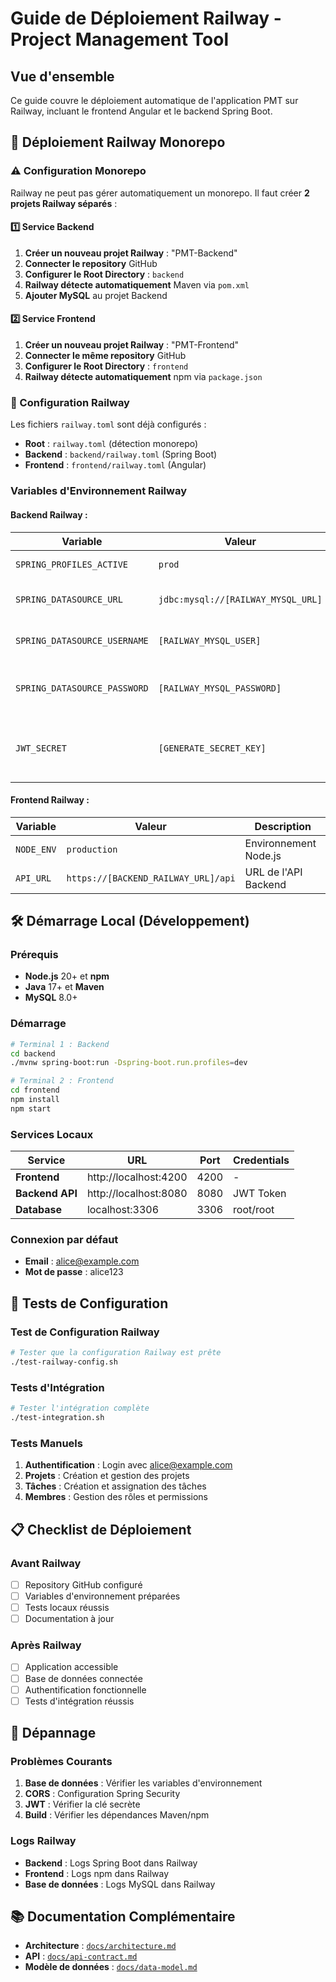 # Guide de Déploiement Railway - Project Management Tool

## Vue d'ensemble

Ce guide couvre le déploiement automatique de l'application PMT sur Railway, incluant le frontend Angular et le backend Spring Boot.

## 🚀 Déploiement Railway Monorepo

### ⚠️ Configuration Monorepo

Railway ne peut pas gérer automatiquement un monorepo. Il faut créer **2 projets Railway séparés** :

#### **1️⃣ Service Backend**
1. **Créer un nouveau projet Railway** : "PMT-Backend"
2. **Connecter le repository** GitHub
3. **Configurer le Root Directory** : `backend`
4. **Railway détecte automatiquement** Maven via `pom.xml`
5. **Ajouter MySQL** au projet Backend

#### **2️⃣ Service Frontend**
1. **Créer un nouveau projet Railway** : "PMT-Frontend"
2. **Connecter le même repository** GitHub
3. **Configurer le Root Directory** : `frontend`
4. **Railway détecte automatiquement** npm via `package.json`

### 🔧 Configuration Railway

Les fichiers `railway.toml` sont déjà configurés :
- **Root** : `railway.toml` (détection monorepo)
- **Backend** : `backend/railway.toml` (Spring Boot)
- **Frontend** : `frontend/railway.toml` (Angular)

### Variables d'Environnement Railway

#### **Backend Railway :**
| Variable | Valeur | Description |
|----------|--------|-------------|
| `SPRING_PROFILES_ACTIVE` | `prod` | Profil Spring Boot |
| `SPRING_DATASOURCE_URL` | `jdbc:mysql://[RAILWAY_MYSQL_URL]` | URL MySQL Railway |
| `SPRING_DATASOURCE_USERNAME` | `[RAILWAY_MYSQL_USER]` | Utilisateur MySQL Railway |
| `SPRING_DATASOURCE_PASSWORD` | `[RAILWAY_MYSQL_PASSWORD]` | Mot de passe MySQL Railway |
| `JWT_SECRET` | `[GENERATE_SECRET_KEY]` | Clé secrète JWT (générer une clé forte) |

#### **Frontend Railway :**
| Variable | Valeur | Description |
|----------|--------|-------------|
| `NODE_ENV` | `production` | Environnement Node.js |
| `API_URL` | `https://[BACKEND_RAILWAY_URL]/api` | URL de l'API Backend |

## 🛠️ Démarrage Local (Développement)

### Prérequis

- **Node.js** 20+ et **npm**
- **Java** 17+ et **Maven**
- **MySQL** 8.0+

### Démarrage

```bash
# Terminal 1 : Backend
cd backend
./mvnw spring-boot:run -Dspring-boot.run.profiles=dev

# Terminal 2 : Frontend
cd frontend
npm install
npm start
```

### Services Locaux

| Service | URL | Port | Credentials |
|---------|-----|------|-------------|
| **Frontend** | http://localhost:4200 | 4200 | - |
| **Backend API** | http://localhost:8080 | 8080 | JWT Token |
| **Database** | localhost:3306 | 3306 | root/root |

### Connexion par défaut

- **Email** : alice@example.com
- **Mot de passe** : alice123

## 🧪 Tests de Configuration

### Test de Configuration Railway

```bash
# Tester que la configuration Railway est prête
./test-railway-config.sh
```

### Tests d'Intégration

```bash
# Tester l'intégration complète
./test-integration.sh
```

### Tests Manuels

1. **Authentification** : Login avec alice@example.com
2. **Projets** : Création et gestion des projets
3. **Tâches** : Création et assignation des tâches
4. **Membres** : Gestion des rôles et permissions

## 📋 Checklist de Déploiement

### Avant Railway

- [ ] Repository GitHub configuré
- [ ] Variables d'environnement préparées
- [ ] Tests locaux réussis
- [ ] Documentation à jour

### Après Railway

- [ ] Application accessible
- [ ] Base de données connectée
- [ ] Authentification fonctionnelle
- [ ] Tests d'intégration réussis

## 🔧 Dépannage

### Problèmes Courants

1. **Base de données** : Vérifier les variables d'environnement
2. **CORS** : Configuration Spring Security
3. **JWT** : Vérifier la clé secrète
4. **Build** : Vérifier les dépendances Maven/npm

### Logs Railway

- **Backend** : Logs Spring Boot dans Railway
- **Frontend** : Logs npm dans Railway
- **Base de données** : Logs MySQL dans Railway

## 📚 Documentation Complémentaire

- **Architecture** : [`docs/architecture.md`](architecture.md)
- **API** : [`docs/api-contract.md`](api-contract.md)
- **Modèle de données** : [`docs/data-model.md`](data-model.md)